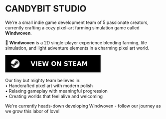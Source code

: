   
  
# CANDYBIT STUDIO  

We're a small indie game development team of 5 passionate creators, currently crafting a cozy pixel-art farming simulation game called **Windwoven**.  

🌾 **Windwoven** is a 2D single-player experience blending farming, life simulation, and light adventure elements in a charming pixel art world.  

[![Steam Page](./Assets/View_on_Steam-000000.svg)](https://store.steampowered.com/app/3446130/_/)  

Our tiny but mighty team believes in:  
• Handcrafted pixel art with modern polish  
• Relaxing gameplay with meaningful progression  
• Creating worlds that feel alive and welcoming  

We're currently heads-down developing Windwoven - follow our journey as we grow this labor of love!  
  


  
  